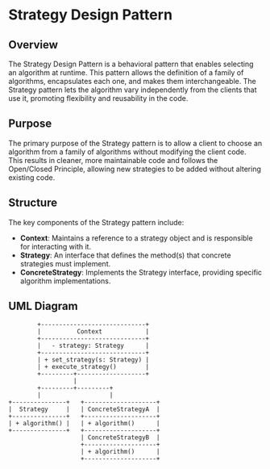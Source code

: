 # Strategy Design Pattern

## Overview

The Strategy Design Pattern is a behavioral pattern that enables selecting an algorithm at runtime. This pattern allows the definition of a family of algorithms, encapsulates each one, and makes them interchangeable. The Strategy pattern lets the algorithm vary independently from the clients that use it, promoting flexibility and reusability in the code.

## Purpose

The primary purpose of the Strategy pattern is to allow a client to choose an algorithm from a family of algorithms without modifying the client code. This results in cleaner, more maintainable code and follows the Open/Closed Principle, allowing new strategies to be added without altering existing code.

## Structure

The key components of the Strategy pattern include:

- **Context**: Maintains a reference to a strategy object and is responsible for interacting with it.
- **Strategy**: An interface that defines the method(s) that concrete strategies must implement.
- **ConcreteStrategy**: Implements the Strategy interface, providing specific algorithm implementations.

## UML Diagram

```plaintext
        +-----------------------------+
        |          Context            |
        +-----------------------------+
        |   - strategy: Strategy      |
        +-----------------------------+
        | + set_strategy(s: Strategy) |
        | + execute_strategy()        |
        +---------+-------------------+
                  |
        +---------+---------+
        |                   |
+---------------+   +--------------------+
|  Strategy     |   | ConcreteStrategyA  |
+---------------+   +--------------------+
| + algorithm() |   | + algorithm()      |
+---------------+   +--------------------+
                    | ConcreteStrategyB  |
                    +--------------------+
                    | + algorithm()      |
                    +--------------------+

